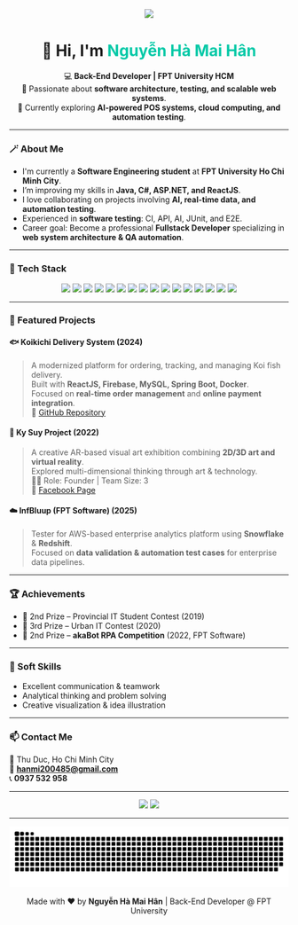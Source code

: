 <div align="center">
  <img src="https://github.com/maihan-dev/maihan-dev/assets/logo.png" width="120" />
  <h1>👋 Hi, I'm <span style="color:#00c9a7">Nguyễn Hà Mai Hân</span></h1>
  <p>
    💻 <b>Back-End Developer | FPT University HCM</b><br/>
    🚀 Passionate about <b>software architecture, testing, and scalable web systems</b>.<br/>
    🌱 Currently exploring <b>AI-powered POS systems, cloud computing, and automation testing</b>.
  </p>
</div>

---

### 🪄 About Me

- I'm currently a <b>Software Engineering student</b> at <b>FPT University Ho Chi Minh City</b>.  
- I’m improving my skills in <b>Java, C#, ASP.NET, and ReactJS</b>.  
- I love collaborating on projects involving <b>AI, real-time data, and automation testing</b>.  
- Experienced in <b>software testing</b>: CI, API, AI, JUnit, and E2E.  
- Career goal: Become a professional <b>Fullstack Developer</b> specializing in <b>web system architecture & QA automation</b>.  

---

### 🧰 Tech Stack

<p align="center">
  <img src="https://img.shields.io/badge/Java-F89820?style=for-the-badge&logo=java&logoColor=white"/>
  <img src="https://img.shields.io/badge/C-00599C?style=for-the-badge&logo=c&logoColor=white"/>
  <img src="https://img.shields.io/badge/C%23-512BD4?style=for-the-badge&logo=c-sharp&logoColor=white"/>
  <img src="https://img.shields.io/badge/ASP.NET-512BD4?style=for-the-badge&logo=dotnet&logoColor=white"/>
  <img src="https://img.shields.io/badge/JavaScript-F7DF1E?style=for-the-badge&logo=javascript&logoColor=black"/>
  <img src="https://img.shields.io/badge/React-61DAFB?style=for-the-badge&logo=react&logoColor=black"/>
  <img src="https://img.shields.io/badge/Vite-646CFF?style=for-the-badge&logo=vite&logoColor=white"/>
  <img src="https://img.shields.io/badge/TailwindCSS-38B2AC?style=for-the-badge&logo=tailwind-css&logoColor=white"/>
  <img src="https://img.shields.io/badge/SpringBoot-6DB33F?style=for-the-badge&logo=springboot&logoColor=white"/>
  <img src="https://img.shields.io/badge/MySQL-005C84?style=for-the-badge&logo=mysql&logoColor=white"/>
  <img src="https://img.shields.io/badge/PostgreSQL-336791?style=for-the-badge&logo=postgresql&logoColor=white"/>
  <img src="https://img.shields.io/badge/Firebase-FFCA28?style=for-the-badge&logo=firebase&logoColor=black"/>
  <img src="https://img.shields.io/badge/Docker-0db7ed?style=for-the-badge&logo=docker&logoColor=white"/>
  <img src="https://img.shields.io/badge/Linux(Ubuntu)-E95420?style=for-the-badge&logo=ubuntu&logoColor=white"/>
  <img src="https://img.shields.io/badge/Unity-000000?style=for-the-badge&logo=unity&logoColor=white"/>
  <img src="https://img.shields.io/badge/Vercel-000000?style=for-the-badge&logo=vercel&logoColor=white"/>
</p>


---

### 💼 Featured Projects

#### 🐟 **Koikichi Delivery System** (2024)
> A modernized platform for ordering, tracking, and managing Koi fish delivery.  
> Built with <b>ReactJS, Firebase, MySQL, Spring Boot, Docker</b>.  
> Focused on <b>real-time order management</b> and <b>online payment integration</b>.  
🔗 [GitHub Repository](https://github.com/phatcanlez/SWP391)

#### 🎨 **Ky Suy Project** (2022)
> A creative AR-based visual art exhibition combining <b>2D/3D art and virtual reality</b>.  
> Explored multi-dimensional thinking through art & technology.  
👩‍🎨 Role: Founder | Team Size: 3  
🔗 [Facebook Page](https://www.facebook.com/KySuyProject)

#### ☁️ **InfBluup (FPT Software)** (2025)
> Tester for AWS-based enterprise analytics platform using <b>Snowflake</b> & <b>Redshift</b>.  
> Focused on <b>data validation & automation test cases</b> for enterprise data pipelines.  

---

### 🏆 Achievements

- 🥈 2nd Prize – Provincial IT Student Contest (2019)  
- 🥉 3rd Prize – Urban IT Contest (2020)  
- 🥈 2nd Prize – **akaBot RPA Competition** (2022, FPT Software)  

---

### 💬 Soft Skills
- Excellent communication & teamwork  
- Analytical thinking and problem solving  
- Creative visualization & idea illustration  

---

### 📫 Contact Me

📍 Thu Duc, Ho Chi Minh City  
📧 **hanmi200485@gmail.com**  
📞 **0937 532 958**  

---

<p align="center">
  <img height="160" src="https://github-readme-stats.vercel.app/api?username=maihan-dev&show_icons=true&theme=radical"/>
  <img height="160" src="https://github-readme-stats.vercel.app/api/top-langs/?username=maihan-dev&layout=compact&theme=radical"/>
</p>

---

<p align="center">
  <img src="https://github.com/Platane/snk/raw/output/github-contribution-grid-snake.svg" alt="snake animation" />
</p>

<p align="center">
  Made with ❤️ by <b>Nguyễn Hà Mai Hân</b> | Back-End Developer @ FPT University
</p>
